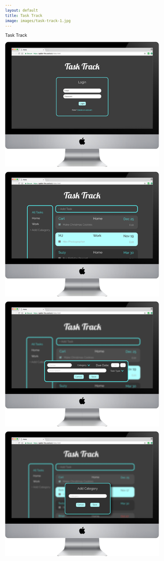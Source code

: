```yaml
---
layout: default
title: Task Track
image: images/task-track-1.jpg
---
```

Task Track

![Task Track Photo 1](images/task-track-1.jpg)

![Task Track Photo 2](images/task-track-2.jpg)

![Task Track Photo 3](images/task-track-3.jpg)

![Task Track Photo 4](images/task-track-4.jpg)
